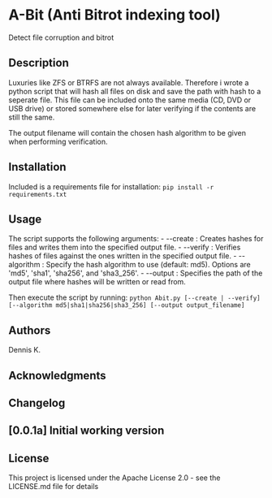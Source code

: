 # A-Bit (Anti Bitrot indexing tool)
Detect file corruption and bitrot

## Description
Luxuries like ZFS or BTRFS are not always available. Therefore i wrote a python script that will hash all files on disk and save the path with hash to a seperate file. This file can be included onto the same media (CD, DVD or USB drive) or stored somewhere else for later verifying if the contents are still the same. 

The output filename will contain the chosen hash algorithm to be given when performing verification.

## Installation
Included is a requirements file for installation: `pip install -r requirements.txt`

## Usage
The script supports the following arguments:
      - --create                : Creates hashes for files and writes them into the specified output file.
      - --verify                : Verifies hashes of files against the ones written in the specified output file.
      - --algorithm             : Specify the hash algorithm to use (default: md5). Options are 'md5', 'sha1', 'sha256', and 'sha3_256'.
      - --output                 : Specifies the path of the output file where hashes will be written or read from.

Then execute the script by running: `python Abit.py [--create | --verify] [--algorithm md5|sha1|sha256|sha3_256] [--output output_filename]`

## Authors
Dennis K. 

## Acknowledgments


## Changelog
## [0.0.1a] Initial working version

## License
This project is licensed under the Apache License 2.0 - see the LICENSE.md file for details
